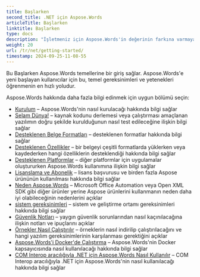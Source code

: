 ```yaml
---
title: Başlarken
second_title: .NET için Aspose.Words
articleTitle: Başlarken
linktitle: Başlarken
type: docs
description: "İşletmeniz için Aspose.Words'in değerinin farkına varmaya başlamak için .NET temelleri için Aspose.Words'e yönelik bu girişi kullanın."
weight: 20
url: /tr/net/getting-started/
timestamp: 2024-09-25-11-08-55
---
```


Bu Başlarken Aspose.Words temellerine bir giriş sağlar. Aspose.Words'e yeni başlayan kullanıcılar için bu, temel gereksinimleri ve yetenekleri öğrenmenin en hızlı yoludur.

Aspose.Words hakkında daha fazla bilgi edinmek için uygun bölümü seçin:

- [Kurulum](/words/tr/net/installation/) – Aspose.Words'nin nasıl kurulacağı hakkında bilgi sağlar
- [Selam Dünya!](/words/tr/net/hello-world/) – kaynak kodunu derlemesi veya çalıştırması amaçlanan yazılımın doğru şekilde kurulduğunun nasıl test edileceğine ilişkin bilgi sağlar
- [Desteklenen Belge Formatları](/words/tr/net/supported-document-formats/) – desteklenen formatlar hakkında bilgi sağlar
- [Desteklenen Özellikler](/words/tr/net/features/) – bir belgeyi çeşitli formatlarda yüklerken veya kaydederken hangi özelliklerin desteklendiği hakkında bilgi sağlar
- [Desteklenen Platformlar](/words/net/platforms-and-interoperability/) – diğer platformlar için uygulamalar oluştururken Aspose.Words kullanımına ilişkin bilgi sağlar
- [Lisanslama ve Abonelik](/words/tr/net/licensing/) – lisans başvurusu ve birden fazla Aspose ürününün kullanılması hakkında bilgi sağlar
- [Neden Aspose.Words](/words/net/aspose-words-or-other-solutions/) – Microsoft Office Automation veya Open XML SDK gibi diğer ürünler yerine Aspose ürünlerini kullanmanın neden daha iyi olabileceğinin nedenlerini açıklar
- [sistem gereksinimleri](/words/tr/net/system-requirements/) – sistem ve geliştirme ortamı gereksinimleri hakkında bilgi sağlar
- [Güvenlik Notları](/words/tr/net/security/) – yaygın güvenlik sorunlarından nasıl kaçınılacağına ilişkin notları ve ipuçlarını açıklar
- [Örnekler Nasıl Çalıştırılır](/words/tr/net/how-to-run-the-examples/) – örneklerin nasıl indirilip çalıştırılacağını ve hangi yazılım gereksinimlerinin karşılanması gerektiğini açıklar
- [Aspose.Words'i Docker'de Çalıştırma](/words/tr/net/how-to-run-aspose-words-in-docker/) – Aspose.Words'nin Docker kapsayıcısında nasıl kullanılacağı hakkında bilgi sağlar
- [COM Interop aracılığıyla .NET için Aspose.Words Nasıl Kullanılır](/words/tr/net/how-to-use-aspose-words-via-com-interop/) – COM Interop aracılığıyla .NET için Aspose.Words'nin nasıl kullanılacağı hakkında bilgi sağlar

